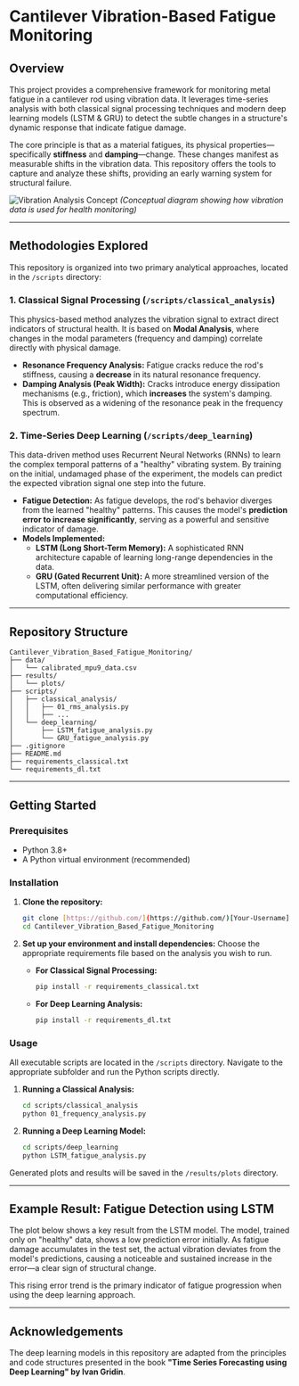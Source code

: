 # Cantilever Vibration-Based Fatigue Monitoring

## Overview

This project provides a comprehensive framework for monitoring metal fatigue in a cantilever rod using vibration data. It leverages time-series analysis with both classical signal processing techniques and modern deep learning models (LSTM & GRU) to detect the subtle changes in a structure's dynamic response that indicate fatigue damage.

The core principle is that as a material fatigues, its physical properties—specifically **stiffness** and **damping**—change. These changes manifest as measurable shifts in the vibration data. This repository offers the tools to capture and analyze these shifts, providing an early warning system for structural failure.

![Vibration Analysis Concept](https://i.imgur.com/rS2B911.png)
*(Conceptual diagram showing how vibration data is used for health monitoring)*

---

## Methodologies Explored

This repository is organized into two primary analytical approaches, located in the `/scripts` directory:

### 1. Classical Signal Processing (`/scripts/classical_analysis`)

This physics-based method analyzes the vibration signal to extract direct indicators of structural health. It is based on **Modal Analysis**, where changes in the modal parameters (frequency and damping) correlate directly with physical damage.

* **Resonance Frequency Analysis:** Fatigue cracks reduce the rod's stiffness, causing a **decrease** in its natural resonance frequency.
* **Damping Analysis (Peak Width):** Cracks introduce energy dissipation mechanisms (e.g., friction), which **increases** the system's damping. This is observed as a widening of the resonance peak in the frequency spectrum.

### 2. Time-Series Deep Learning (`/scripts/deep_learning`)

This data-driven method uses Recurrent Neural Networks (RNNs) to learn the complex temporal patterns of a "healthy" vibrating system. By training on the initial, undamaged phase of the experiment, the models can predict the expected vibration signal one step into the future.

* **Fatigue Detection:** As fatigue develops, the rod's behavior diverges from the learned "healthy" patterns. This causes the model's **prediction error to increase significantly**, serving as a powerful and sensitive indicator of damage.
* **Models Implemented:**
    * **LSTM (Long Short-Term Memory):** A sophisticated RNN architecture capable of learning long-range dependencies in the data.
    * **GRU (Gated Recurrent Unit):** A more streamlined version of the LSTM, often delivering similar performance with greater computational efficiency.

---

## Repository Structure

```
Cantilever_Vibration_Based_Fatigue_Monitoring/
├── data/
│   └── calibrated_mpu9_data.csv
├── results/
│   └── plots/
├── scripts/
│   ├── classical_analysis/
│   │   ├── 01_rms_analysis.py
│   │   ├── ...
│   └── deep_learning/
│       ├── LSTM_fatigue_analysis.py
│       └── GRU_fatigue_analysis.py
├── .gitignore
├── README.md
├── requirements_classical.txt
└── requirements_dl.txt
```

---

## Getting Started

### Prerequisites

* Python 3.8+
* A Python virtual environment (recommended)

### Installation

1.  **Clone the repository:**
    ```bash
    git clone [https://github.com/](https://github.com/)[Your-Username]/Cantilever_Vibration_Based_Fatigue_Monitoring.git
    cd Cantilever_Vibration_Based_Fatigue_Monitoring
    ```

2.  **Set up your environment and install dependencies:**
    Choose the appropriate requirements file based on the analysis you wish to run.

    * **For Classical Signal Processing:**
        ```bash
        pip install -r requirements_classical.txt
        ```
    * **For Deep Learning Analysis:**
        ```bash
        pip install -r requirements_dl.txt
        ```

### Usage

All executable scripts are located in the `/scripts` directory. Navigate to the appropriate subfolder and run the Python scripts directly.

1.  **Running a Classical Analysis:**
    ```bash
    cd scripts/classical_analysis
    python 01_frequency_analysis.py
    ```

2.  **Running a Deep Learning Model:**
    ```bash
    cd scripts/deep_learning
    python LSTM_fatigue_analysis.py
    ```

Generated plots and results will be saved in the `/results/plots` directory.

---

## Example Result: Fatigue Detection using LSTM

The plot below shows a key result from the LSTM model. The model, trained only on "healthy" data, shows a low prediction error initially. As fatigue damage accumulates in the test set, the actual vibration deviates from the model's predictions, causing a noticeable and sustained increase in the error—a clear sign of structural change.



This rising error trend is the primary indicator of fatigue progression when using the deep learning approach.

---

## Acknowledgements

The deep learning models in this repository are adapted from the principles and code structures presented in the book **"Time Series Forecasting using Deep Learning" by Ivan Gridin**.
